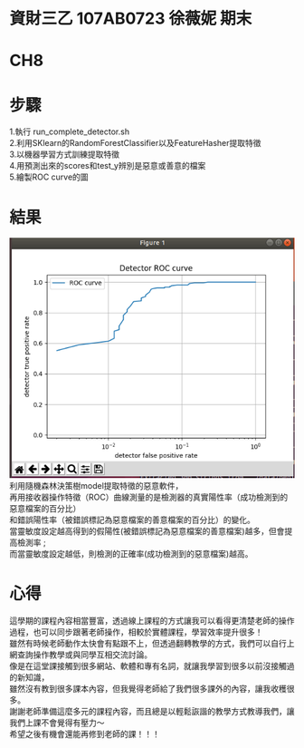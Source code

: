 # 資財三乙 107AB0723 徐薇妮 期末
# CH8

# 步驟

1.執行 run_complete_detector.sh\
2.利用SKlearn的RandomForestClassifier以及FeatureHasher提取特徵\
3.以機器學習方式訓練提取特徵\
4.用預測出來的scores和test_y辨別是惡意或善意的檔案\
5.繪製ROC curve的圖

# 結果
![image](https://github.com/107AB0723/final/blob/main/Curve.png)\
利用隨機森林決策樹model提取特徵的惡意軟件，\
再用接收器操作特徵（ROC）曲線測量的是檢測器的真實陽性率（成功檢測到的惡意檔案的百分比）\
和錯誤陽性率（被錯誤標記為惡意檔案的善意檔案的百分比）的變化。\
當靈敏度設定越高得到的假陽性(被錯誤標記為惡意檔案的善意檔案)越多，但會提高檢測率 ;\
而當靈敏度設定越低，則檢測的正確率(成功檢測到的惡意檔案)越高。

# 心得

這學期的課程內容相當豐富，透過線上課程的方式讓我可以看得更清楚老師的操作過程，也可以同步跟著老師操作，相較於實體課程，學習效率提升很多！\
雖然有時候老師動作太快會有點跟不上，但透過翻轉教學的方式，我們可以自行上網查詢操作教學或與同學互相交流討論。\
像是在這堂課接觸到很多網站、軟體和專有名詞，就讓我學習到很多以前沒接觸過的新知識，\
雖然沒有教到很多課本內容，但我覺得老師給了我們很多課外的內容，讓我收穫很多。\
謝謝老師準備這麼多元的課程內容，而且總是以輕鬆詼諧的教學方式教導我們，讓我們上課不會覺得有壓力～\
希望之後有機會還能再修到老師的課！！！

